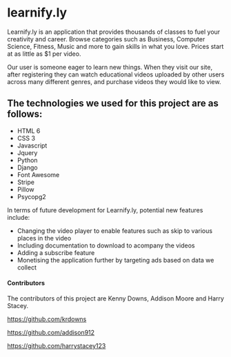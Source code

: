 # learnify.ly

Learnify.ly is an application that provides thousands of classes to fuel your creativity and career. Browse categories such as Business, Computer Science, Fitness, Music and more to gain skills in what you love. Prices start at as little as $1 per video. 

Our user is someone eager to learn new things. When they visit our site, after registering they can watch educational videos uploaded by other users across many different genres, and purchase videos they would like to view.

## The technologies we used for this project are as follows:

* HTML 6
* CSS 3
* Javascript
* Jquery
* Python
* Django
* Font Awesome
* Stripe
* Pillow
* Psycopg2

In terms of future development for Learnify.ly, potential new features include:

* Changing the video player to enable features such as skip to various places in the video
* Including documentation to download to acompany the videos
* Adding a subscribe feature
* Monetising the application further by targeting ads based on data we collect

#### Contributors

The contributors of this project are Kenny Downs, Addison Moore and Harry Stacey.

https://github.com/krdowns

https://github.com/addison912

https://github.com/harrystacey123



